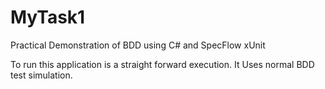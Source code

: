# MyTask1
Practical Demonstration of BDD using C# and SpecFlow xUnit

To run this application is a straight forward execution. 
It Uses normal BDD test simulation.
